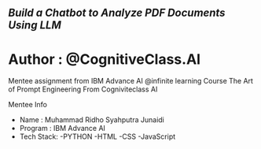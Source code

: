 ## _Build a Chatbot to Analyze PDF Documents Using LLM_
# Author : @CognitiveClass.AI

Mentee assignment from IBM Advance AI @infinite learning Course The Art of Prompt Engineering From Cogniviteclass AI

Mentee Info
- Name : Muhammad Ridho Syahputra Junaidi
- Program : IBM Advance AI
- Tech Stack: -PYTHON -HTML -CSS -JavaScript
